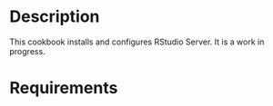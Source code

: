 Description
===========
This cookbook installs and configures RStudio Server. It is a work in progress.

Requirements
============

